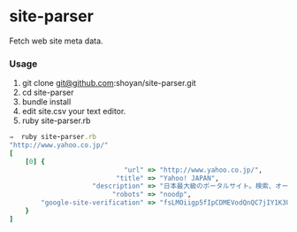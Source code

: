 # site-parser
Fetch web site meta data.

### Usage

1. git clone git@github.com:shoyan/site-parser.git
2. cd site-parser
3. bundle install
4. edit site.csv your text editor.
5. ruby site-parser.rb


```ruby
⇒  ruby site-parser.rb 
"http://www.yahoo.co.jp/"
[
    [0] {
                             "url" => "http://www.yahoo.co.jp/",
                           "title" => "Yahoo! JAPAN",
                     "description" => "日本最大級のポータルサイト。検索、オークション、ニュース、メール、コミュニティ、ショッピング、など80以上のサービスを展開。あなたの生活をより豊かにする「ライフ・エンジ ン」を目指していきます。",
                          "robots" => "noodp",
        "google-site-verification" => "fsLMOiigp5fIpCDMEVodQnQC7jIY1K3UXW5QkQcBmVs"
    }
]
```
